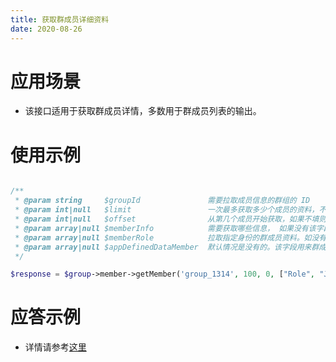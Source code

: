 ```yaml
---
title: 获取群成员详细资料
date: 2020-08-26
---
```


# 应用场景

- 该接口适用于获取群成员详情，多数用于群成员列表的输出。

# 使用示例

```php

/**
 * @param string     $groupId               需要拉取成员信息的群组的 ID
 * @param int|null   $limit                 一次最多获取多少个成员的资料，不得超过10000。如果不填，则获取群内全部成员的信息
 * @param int|null   $offset                从第几个成员开始获取，如果不填则默认为0，表示从第一个成员开始获取
 * @param array|null $memberInfo            需要获取哪些信息， 如果没有该字段则为群成员全部资料
 * @param array|null $memberRole            拉取指定身份的群成员资料。如没有填写该字段，默认为所有身份成员资料，成员身份可以为：“Owner”，“Admin”，“Member”
 * @param array|null $appDefinedDataMember  默认情况是没有的。该字段用来群成员维度的自定义字段过滤器，指定需要获取的群成员维度的自定义字段，群成员维度的自定义字段详情请参阅 自定义字段
 */

$response = $group->member->getMember('group_1314', 100, 0, ["Role", "JoinTime", "MsgSeq"], ["Owner", "Member"], ['MemberDefined1']);

```

# 应答示例

- 详情请参考[这里](https://cloud.tencent.com/document/product/269/1617)